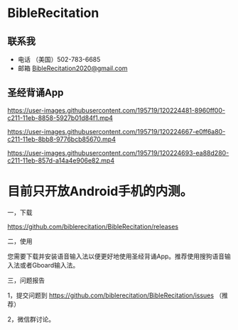 # BibleRecitation

## 联系我

- 电话 （美国）502-783-6685
- 邮箱  BibleRecitation2020@gmail.com

## 圣经背诵App



https://user-images.githubusercontent.com/195719/120224481-8960ff00-c211-11eb-8858-5927b01d84f1.mp4


https://user-images.githubusercontent.com/195719/120224667-e0ff6a80-c211-11eb-8bb8-9776bcb85670.mp4


https://user-images.githubusercontent.com/195719/120224693-ea88d280-c211-11eb-857d-a14a4e906e82.mp4



# 目前只开放Android手机的内测。

一，下载

https://github.com/biblerecitation/BibleRecitation/releases

二，使用

您需要下载并安装语音输入法以便更好地使用圣经背诵App。推荐使用搜狗语音输入法或者Gboard输入法。

三，问题报告

1，提交问题到 https://github.com/biblerecitation/BibleRecitation/issues （推荐）

2，微信群讨论。
